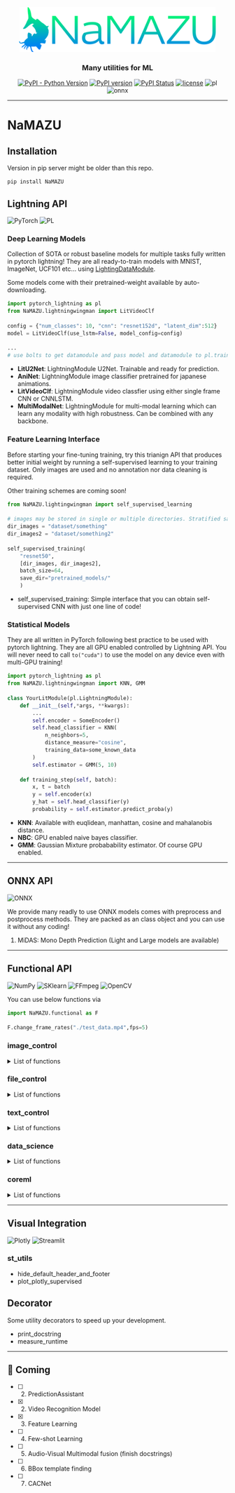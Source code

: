 <div align="center">

<img src="utils/namazu_fixed.png" width="450">

### Many utilities for ML

[![PyPI - Python Version](https://img.shields.io/pypi/pyversions/NaMAZU)](https://pypi.org/project/NaMAZU/)
[![PyPI version](https://badge.fury.io/py/NaMAZU.svg)](https://badge.fury.io/py/NaMAZU)
[![PyPI Status](https://pepy.tech/badge/NaMAZU)](https://pepy.tech/project/NaMAZU)
[![license](https://img.shields.io/badge/License-Apache%202.0-blue.svg)](https://github.com/NMZ0429/NaMAZU/blob/main/LICENSE)
![pl](https://img.shields.io/badge/PyTorch%20Lightning-1.3-792EE5.svg?logo=PyTorch%20Lightning&style=popout)
![onnx](https://img.shields.io/badge/ONNX-1.10-005CED.svg?logo=ONNX&style=popout)

* * *

</div>

# NaMAZU

## Installation

Version in pip server might be older than this repo.

```zsh
pip install NaMAZU
```

## Lightning API

![PyTorch](https://img.shields.io/badge/PyTorch-%23EE4C2C.svg?style=for-the-badge&logo=PyTorch&logoColor=white)
![PL](https://img.shields.io/badge/-PyTorch%20Lightning-792EE5.svg?logo=PyTorch%20Lightning&style=for-the-badge)

### Deep Learning Models

Collection of SOTA or robust baseline models for multiple tasks fully written in pytorch lightning! They are all ready-to-train models with MNIST, ImageNet, UCF101 etc... using [LightingDataModule](https://pytorch-lightning.readthedocs.io/en/latest/extensions/datamodules.html).

Some models come with their pretrained-weight available by auto-downloading.

```python
import pytorch_lightning as pl
from NaMAZU.lightningwingman import LitVideoClf

config = {"num_classes": 10, "cnn": "resnet152d", "latent_dim":512}
model = LitVideoClf(use_lstm=False, model_config=config)

... 
# use bolts to get datamodule and pass model and datamodule to pl.trainer!
```

* **LitU2Net**: LightningModule U2Net. Trainable and ready for prediction.
* **AniNet**: LightningModule image classifier pretrained for japanese animations.
* **LitVideoClf**: LightningModule video classfier using either single frame CNN or CNNLSTM.
* **MultiModalNet**: LightningModule for multi-modal learning which can learn any modality with high robustness. Can be combined with any backbone.

### Feature Learning Interface

Before starting your fine-tuning training, try this trianign API that produces better initial weight by running a self-supervised learning to your training dataset. Only images are used and no annotation nor data cleaning is required.

Other training schemes are coming soon!

```python
from NaMAZU.lightingwingman import self_supervised_learning

# images may be stored in single or multiple directories. Stratified sampling is supported!
dir_images = "dataset/something"
dir_images2 = "dataset/something2"

self_supervised_training(
    "resnet50", 
    [dir_images, dir_images2],
    batch_size=64,
    save_dir="pretrained_models/"
    )
```

* self_supervised_training: Simple interface that you can obtain self-supervised CNN with just one line of code!

### Statistical Models

They are all written in PyTorch following best practice to be used with pytorch lightning. They are all GPU enabled controlled by Lightning API. You will never need to call `to("cuda")` to use the model on any device even with multi-GPU training!

```python
import pytorch_lightning as pl
from NaMAZU.lightningwingman import KNN, GMM

class YourLitModule(pl.LightningModule):
    def __init__(self,*args, **kwargs):
        ...
        self.encoder = SomeEncoder()
        self.head_classifier = KNN(
            n_neighbors=5, 
            distance_measure="cosine", 
            training_data=some_known_data
        )
        self.estimator = GMM(5, 10)

    def training_step(self, batch):
        x, t = batch
        y = self.encoder(x)
        y_hat = self.head_classifier(y)
        probability = self.estimator.predict_proba(y)
```

* **KNN**: Available with euqlidean, manhattan, cosine and mahalanobis distance.
* **NBC**: GPU enabled naive bayes classifier.
* **GMM**: Gaussian Mixture probabability estimator. Of course GPU enabled.

* * *

## ONNX API

![ONNX](https://img.shields.io/badge/ONNX-005CED.svg?style=for-the-badge&logo=ONNX&logoColor=white)

We provide many readly to use ONNX models comes with preprocess and postprocess methods. They are packed as an class object and you can use it without any coding!

1. MiDAS: Mono Depth Prediction (Light and Large models are available)

* * *

## Functional API

![NumPy](https://img.shields.io/badge/numpy-%23013243.svg?style=for-the-badge&logo=numpy&logoColor=white)
![SKlearn](https://img.shields.io/badge/Scikit_learn-F7931E.svg?style=for-the-badge&logo=scikit-learn&logoColor=white)
![FFmpeg](https://img.shields.io/badge/FFmpeg-007808.svg?style=for-the-badge&logo=FFmpeg&logoColor=white)
![OpenCV](https://img.shields.io/badge/OpenCV-5C3EE8.svg?style=for-the-badge&logo=OpenCV&logoColor=white)

You can use below functions via

```python
import NaMAZU.functional as F

F.change_frame_rates("./test_data.mp4",fps=5)
```

### image_control

<details><summary>List of functions</summary><div>

* npy_to_img
* img_to_npy
* split_image
* compose_two_png
* apply_mask_to
* apply_to_all
* change_frame_rates
* save_all_frames
* make_video_from_frames
* collect_images (requires [icrawler](https://icrawler.readthedocs.io/en/latest/))

</div></details>

### file_control

<details><summary>List of functions</summary><div>

* rename_file
* collect_file_pathes_by_ext
* zip_files
* randomly_choose_files
* export_list_str_as

</div></details>

### text_control

<details><summary>List of functions</summary><div>

* search_word_from

</div></details>

### data_science

<details><summary>List of functions</summary><div>

* train_linear_regressor
* parse_tab_seperated_txt

Sampling Theory

* calculate_sample_stats
* error_bound_of_mean
* calculate_sufficient_n_for_mean
* estimated_total
* error_bound_of_total
* calculate_sufficient_n_for_population_total
* calculate_sufficient_n_for_proportion
* calculate_sufficient_n_for_proportion

Regression Analysis

* sxy_of
* sxx_of
* least_square_estimate
* estimate_variance_of_linear_regressor
* t_statistic_of_beta1
* calculate_CI_of_centred_model_at
* get_prediction_interval
* t_stats_for_correlation
* get_p_value_of_tstat
* fit_general_least_square_regression

Correlation Analysis

* "get_prediction_interval"
* "t_stats_for_correlation"
* "get_p_value_of_tstat"
* "_search_t_table"
* "get_alt_sxx"
* "get_alt_sxy"

</div></details>

### coreml

<details><summary>List of functions</summary><div>

* drop_negative

</div></details>

* * *

## Visual Integration

![Plotly](https://img.shields.io/badge/Plotly-3F4F75.svg?style=for-the-badge&logo=plotly&logoColor=white)
![Streamlit](https://img.shields.io/badge/Streamlit-FF4B4B.svg?style=for-the-badge&logo=Streamlit&logoColor=white)

### st_utils

* hide_default_header_and_footer
* plot_plotly_supervised

## Decorator

Some utility decorators to speed up your development.

* print_docstring
* measure_runtime

* * *

## :rocket: Coming

* [ ] 2. PredictionAssistant
* [x] 2. Video Recognition Model
* [x] 3. Feature Learning
* [ ] 4. Few-shot Learning
* [ ] 5. Audio-Visual Multimodal fusion (finish docstrings)
* [ ] 6. BBox template finding
* [ ] 7. CACNet
